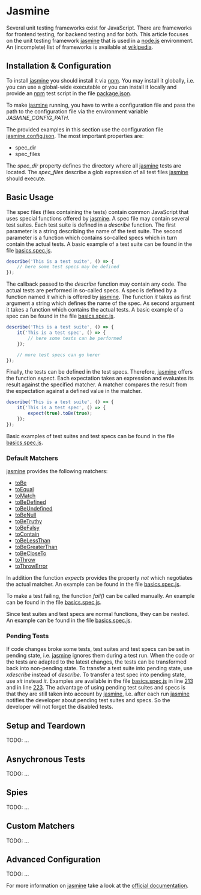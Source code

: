 # Jasmine
Several unit testing frameworks exist for JavaScript. There are frameworks for frontend testing, for backend testing and for both. This article focuses on the unit testing framework [jasmine](http://jasmine.github.io/) that is used in a [node.js](https://nodejs.org/en/) environment. An (incomplete) list of frameworks is available at [wikipedia](https://en.wikipedia.org/wiki/List_of_unit_testing_frameworks#JavaScript).

## Installation & Configuration
To install [jasmine](http://jasmine.github.io/) you should install it via [npm](https://docs.npmjs.com/). You may install it globally, i.e. you can use a global-wide executable or you can install it locally and provide an [npm](https://docs.npmjs.com/) test script in the file [package.json](./package.json).

To make [jasmine](http://jasmine.github.io/) running, you have to write a configuration file and pass the path to the configuration file via the environment variable _JASMINE&#95;CONFIG&#95;PATH_.

The provided examples in this section use the configuration file [jasmine.config.json](./jasmine.config.json). The most important properties are:
* spec&#95;dir
* spec&#95;files

The _spec&#95;dir_ property defines the directory where all [jasmine](http://jasmine.github.io/) tests are located. The _spec&#95;files_ describe a glob expression of all test files [jasmine](http://jasmine.github.io/) should execute.

## Basic Usage
The spec files (files containing the tests) contain common JavaScript that uses special functions offered by [jasmine](http://jasmine.github.io/). A spec file may contain several test suites. Each test suite is defined in a _describe_ function. The first parameter is a string describing the name of the test suite. The second parameter is a function which contains so-called specs which in turn contain the actual tests. A basic example of a test suite can be found in the file [basics.spec.js](./basics.spec.js#L21).
```javascript
describe('This is a test suite', () => {
    // here some test specs may be defined
});
```

The callback passed to the _describe_ function may contain any code. The actual tests are performed in so-called specs. A spec is defined by a function named _it_ which is offered by [jasmine](http://jasmine.github.io/). The function _it_ takes as first argument a string which defines the name of the spec. As second argument it takes a function which contains the actual tests. A basic example of a spec can be found in the file [basics.spec.js](./basics.spec.js#L22).

```javascript
describe('This is a test suite', () => {
    it('This is a test spec', () => {
        // here some tests can be performed
    });

    // more test specs can go herer
});
```

Finally, the tests can be defined in the test specs. Therefore, [jasmine](http://jasmine.github.io/) offers the function _expect_. Each expectation takes an expression and evaluates its result against the specified matcher. A matcher compares the result from the expectation against a defined value in the matcher.

```javascript
describe('This is a test suite', () => {
    it('This is a test spec', () => {
        expect(true).toBe(true);
    });
});
```

Basic examples of test suites and test specs can be found in the file [basics.spec.js](./basics.spec.js).

### Default Matchers
[jasmine](http://jasmine.github.io/) provides the following matchers:
* [toBe](./basics.spec.js#L38)
* [toEqual](./basics.spec.js#L49)
* [toMatch](./basics.spec.js#L60)
* [toBeDefined](./basics.spec.js#L66)
* [toBeUndefined](./basics.spec.js#L74)
* [toBeNull](./basics.spec.js#L82)
* [toBeTruthy](./basics.spec.js#L87)
* [toBeFalsy](./basics.spec.js#L96)
* [toContain](./basics.spec.js#L105)
* [toBeLessThan](./basics.spec.js#L114)
* [toBeGreaterThan](./basics.spec.js#L121)
* [toBeCloseTo](./basics.spec.js#L128)
* [toThrow](./basics.spec.js#L150)
* [toThrowError](./basics.spec.js#L160)

In addition the function _expects_ provides the property _not_ which negotiates the actual matcher. An example can be found in the file [basics.spec.js](./basics.spec.js#L183).

To make a test failing, the function _fail()_ can be called manually. An example can be found in the file [basics.spec.js](./basics.spec.js#L189).

Since test suites and test specs are normal functions, they can be nested. An example can be found in the file [basics.spec.js](./basics.spec.js#L204).

### Pending Tests
If code changes broke some tests, test suites and test specs can be set in pending state, i.e. [jasmine](http://jasmine.github.io/) ignores them during a test run. When the code or the tests are adapted to the latest changes, the tests can be transformed back into non-pending state. To transfer a test suite into pending state, use _xdescribe_ instead of _describe_. To transfer a test spec into pending state, use _xit_ instead _it_. Examples are available in the file [basics.spec.js](./basics.spec.js) in line [213](./basics.spec.js#L213) and in line [223](./basics.spec.js#L223). The advantage of using pending test suites and specs is that they are still taken into account by [jasmine](http://jasmine.github.io/), i.e. after each run [jasmine](http://jasmine.github.io/) notifies the developer about pending test suites and specs. So the developer will not forget the disabled tests.


## Setup and Teardown
TODO: ...

## Asnychronous Tests
TODO: ...

## Spies
TODO: ...

## Custom Matchers
TODO: ...

## Advanced Configuration
TODO: ...

For more information on [jasmine](http://jasmine.github.io/) take a look at the [official documentation](http://jasmine.github.io/edge/introduction.html).
